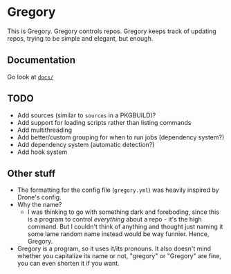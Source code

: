 # Gregory

This is Gregory. Gregory controls repos. Gregory keeps track of updating repos, trying to be simple and elegant, but enough.

## Documentation

Go look at [`docs/`](/docs/)

## TODO

- Add sources (similar to `sources` in a PKGBUILD)?
- Add support for loading scripts rather than listing commands
- Add multithreading
- Add better/custom grouping for when to run jobs (dependency system?)
- Add dependency system (automatic detection?)
- Add hook system

## Other stuff

- The formatting for the config file (`gregory.yml`) was heavily inspired by Drone's config.
- Why the name?
  - I was thinking to go with something dark and foreboding, since this is a program to control *everything* about a repo - it's the high command. But I couldn't think of anything and thought just naming it some lame random name instead would be way funnier. Hence, Gregory.
- Gregory is a program, so it uses it/its pronouns. It also doesn't mind whether you capitalize its name or not, "gregory" or "Gregory" are fine, you can even shorten it if you want.
